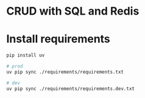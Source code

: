 # CRUD with SQL and Redis

# Install requirements
```bash
pip install uv
```
```bash
# prod
uv pip sync ./requirements/requirements.txt
```
```bash
# dev
uv pip sync ./requirements/requirements.dev.txt
```


    
